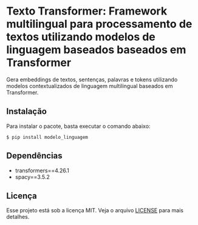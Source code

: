 # Texto Transformer: Framework multilingual para processamento de textos utilizando modelos de linguagem baseados baseados em Transformer

Gera embeddings de textos, sentenças, palavras e tokens utilizando modelos contextualizados de linguagem multilingual baseados em Transformer.

## Instalação

Para instalar o pacote, basta executar o comando abaixo:

<pre><code>$ pip install modelo_linguagem</code></pre>

## Dependências
- transformers==4.26.1
- spacy==3.5.2

## Licença

Esse projeto está sob a licença MIT. Veja o arquivo [LICENSE](LICENSE) para mais detalhes.